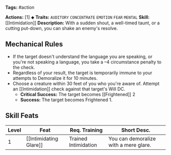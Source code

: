 **Tags:** #action

**Actions:** [1] ⬥
**Traits:** `AUDITORY` `CONCENTRATE` `EMOTION` `FEAR` `MENTAL`
**Skill:** [[Intimidation]]
**Description:** With a sudden shout, a well-timed taunt, or a cutting put-down, you can shake an enemy's resolve.
## Mechanical Rules

- If the target doesn't understand the language you are speaking, or you're not speaking a language, you take a –4 circumstance penalty to the check.
- Regardless of your result, the target is temporarily immune to your attempts to Demoralize it for 10 minutes.  
- Choose a creature within 30 feet of you who you're aware of. Attempt an [[Intimidation]] check against that target's Will DC.
	- **Critical Success:** The target becomes [[Frightened]] 2
	- **Success:** The target becomes Frightened 1.

## Skill Feats

| Level | Feat                   | Req. Training        | Short Desc.                           |
| ----- | ---------------------- | -------------------- | ------------------------------------- |
| 1     | [[Intimidating Glare]] | Trained Intimidation | You can demoralize with a mere glare. |



